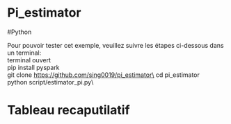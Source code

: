 # Pi_estimator
#Python

Pour pouvoir tester cet exemple, veuillez suivre les étapes ci-dessous dans un terminal:\
terminal ouvert\
pip install pyspark\
git clone https://github.com/sing0019/pi_estimator\
cd pi_estimator\
python script/estimator_pi.py\

# Tableau recaputilatif 


